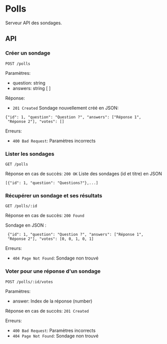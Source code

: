# Polls

Serveur API des sondages.

## API

### Créer un sondage

`POST /polls`

Paramètres:
- question: string
- answers: string [ ]

Réponse: 
- `201 Created`
Sondage nouvellement créé en JSON:
```
{"id": 1, "question": "Question ?", "answers": ["Réponse 1", 
 "Réponse 2"], "votes": []
```
 
 Erreurs:
- `400 Bad Request`: Paramètres incorrects


### Lister les sondages

 `GET /polls`
 
Réponse en cas de succès: `200 OK`
Liste des sondages (id et titre) en JSON
```
[{"id": 1, "question": "Questions?"},...]
```

### Récupérer un sondage et ses résultats

`GET /polls/:id`

Réponse en cas de succès: `200 Found`

Sondage en JSON : 
```
 {"id": 1, "question": "Question ?", "answers": ["Réponse 1", 
 "Réponse 2"], "votes": [0, 0, 1, 0, 1]
```
Erreurs:
- `404 Page Not Found`: Sondage non trouvé



### Voter pour une réponse d'un sondage

`POST /polls/:id/votes`

Paramètres:
- answer: Index de la réponse (number)

Réponse en cas de succès: `201 Created`

Erreurs:
- `400 Bad Request`: Paramètres incorrects
- `404 Page Not Found`: Sondage non trouvé
